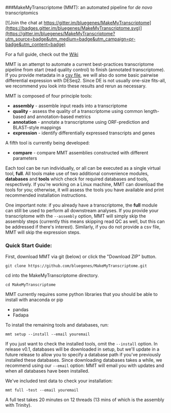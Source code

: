 ###MakeMyTranscriptome (MMT): an automated pipeline for *de novo* transcriptomics

[![Join the chat at https://gitter.im/bluegenes/MakeMyTranscriptome](https://badges.gitter.im/bluegenes/MakeMyTranscriptome.svg)](https://gitter.im/bluegenes/MakeMyTranscriptome?utm_source=badge&utm_medium=badge&utm_campaign=pr-badge&utm_content=badge)

For a full guide, check out the [Wiki](http://github.com/bluegenes/makeMyTranscriptome/wiki)

MMT is an attempt to automate a current best-practices transcriptome pipeline from start (read quality control) to finish (annotated transcriptome). If you provide metadata in a [csv file](https://github.com/bluegenes/MakeMyTranscriptome/wiki/CSV_Input), we will also do some basic pairwise differential expression with DESeq2. Since DE is not usually one-size fits-all, we recommend you look into these results and rerun as necessary. 

MMT is composed of four principle tools: 
- **assembly** - assemble input reads into a transcriptome
- **quality** - assess the quality of a transcriptome using common length-based and annotation-based metrics
- **annotation** - annotate a transcriptome using ORF-prediction and BLAST-style mappings
- **expression**  - identify differentially expressed transcripts and genes 

A fifth tool is currently being developed:
- **compare** - compare MMT assemblies constructed with different parameters

Each tool can be run individually, or all can be executed as a single virtual tool, **full**. All tools make use of two additional convenience modules, **databases** and **tools** which check for required databases and tools, respectively. If you're working on a Linux machine, MMT can download the tools for you; otherwise, it will assess the tools you have available and print recommended installation instructions.

One important note: if you already have a transcriptome, the **full** module can still be used to perform all downstream analyses. If you provide your transcriptome with the ```--assembly``` option, MMT will simply skip the assembly steps (currently this means skipping read QC as well, but this can be addressed if there's interest). Similarly, if you do not provide a csv file, MMT will skip the expression steps.  


### Quick Start Guide:

First, download MMT via git (below) or click the "Download ZIP" button.
```
git clone https://github.com/bluegenes/MakeMyTranscriptome.git
```
cd into the MakeMyTranscriptome directory.
```
cd MakeMyTranscriptome
```


MMT currently requires some python libraries that you should be able to install with anaconda or pip
- pandas
- Fadapa

To install the remaining tools and databases, run:

``` 
mmt setup --install --email youremail
``` 
If you just want to check the installed tools, omit the ```--install``` option. In release v0.1, databases will be downloaded in setup, but we'll update in a future release to allow you to specify a database path if you've previously installed these databases. Since downloading databases takes a while, we recommend using our ```--email``` option: MMT will email you with updates and when all databases have been installed.



We've included test data to check your installation:
```
mmt full -test --email youremail
```
A full test takes 20 minutes on 12 threads (13 mins of which is the assembly with Trinity).




